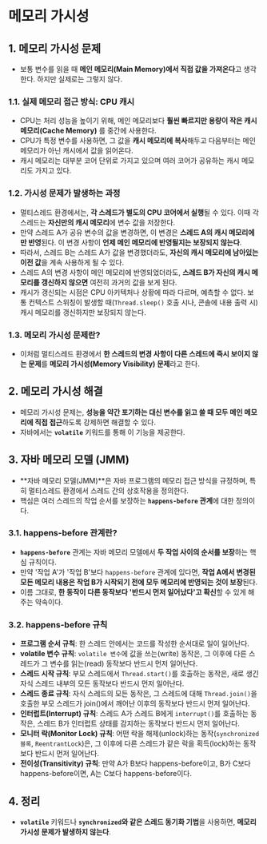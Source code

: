 # 메모리 가시성

## 1. 메모리 가시성 문제

- 보통 변수를 읽을 때 **메인 메모리(Main Memory)에서 직접 값을 가져온다**고 생각한다. 하지만 실제로는 그렇지 않다.

### 1.1. 실제 메모리 접근 방식: CPU 캐시

- CPU는 처리 성능을 높이기 위해, 메인 메모리보다 **훨씬 빠르지만 용량이 작은 캐시 메모리(Cache Memory)** 를 중간에 사용한다.
- CPU가 특정 변수를 사용하면, 그 값을 **캐시 메모리에 복사**해두고 다음부터는 메인 메모리가 아닌 캐시에서 값을 읽어온다.
- 캐시 메모리는 대부분 코어 단위로 가지고 있으며 여러 코어가 공유하는 캐시 메모리도 가지고 있다.

### 1.2. 가시성 문제가 발생하는 과정

- 멀티스레드 환경에서는, **각 스레드가 별도의 CPU 코어에서 실행**될 수 있다. 이때 각 스레드는 **자신만의 캐시 메모리**에 변수 값을 저장한다.
- 만약 스레드 A가 공유 변수의 값을 변경하면, 이 변경은 **스레드 A의 캐시 메모리에만 반영**된다. 이 변경 사항이 **언제 메인 메모리에 반영될지는 보장되지 않는다**.
- 따라서, 스레드 B는 스레드 A가 값을 변경했더라도, **자신의 캐시 메모리에 남아있는 이전 값**을 계속 사용하게 될 수 있다.
- 스레드 A의 변경 사항이 메인 메모리에 반영되었더라도, **스레드 B가 자신의 캐시 메모리를 갱신하지 않으면** 여전히 과거의 값을 보게 된다.
- 캐시가 갱신되는 시점은 CPU 아키텍처나 상황에 따라 다르며, 예측할 수 없다. 보통 컨텍스트 스위칭이 발생할 때(`Thread.sleep()` 호출 시나, 콘솔에 내용 출력 시) 캐시 메모리를 갱신하지만 보장되지 않는다.

### 1.3. 메모리 가시성 문제란?

- 이처럼 멀티스레드 환경에서 **한 스레드의 변경 사항이 다른 스레드에 즉시 보이지 않는 문제**를 **메모리 가시성(Memory Visibility) 문제**라고 한다.

## 2. 메모리 가시성 해결

- 메모리 가시성 문제는, **성능을 약간 포기하는 대신 변수를 읽고 쓸 때 모두 메인 메모리에 직접 접근**하도록 강제하면 해결할 수 있다.
- 자바에서는 **`volatile`** 키워드를 통해 이 기능을 제공한다.

## 3. 자바 메모리 모델 (JMM)

- **자바 메모리 모델(JMM)**은 자바 프로그램의 메모리 접근 방식을 규정하며, 특히 멀티스레드 환경에서 스레드 간의 상호작용을 정의한다.
- 핵심은 여러 스레드의 작업 순서를 보장하는 **`happens-before` 관계**에 대한 정의이다.

### 3.1. happens-before 관계란?

- **`happens-before`** 관계는 자바 메모리 모델에서 **두 작업 사이의 순서를 보장**하는 핵심 규칙이다.
- 만약 '작업 A'가 '작업 B'보다 `happens-before` 관계에 있다면, **작업 A에서 변경된 모든 메모리 내용은 작업 B가 시작되기 전에 모두 메모리에 반영되는 것이 보장**된다.
- 이름 그대로, **한 동작이 다른 동작보다 '반드시 먼저 일어났다'고 확신**할 수 있게 해주는 약속이다.

### 3.2. happens-before 규칙

- **프로그램 순서 규칙**: 한 스레드 안에서는 코드를 작성한 순서대로 일이 일어난다.
- **volatile 변수 규칙**: `volatile 변수`에 값을 쓰는(write) 동작은, 그 이후에 다른 스레드가 그 변수를 읽는(read) 동작보다 반드시 먼저 일어난다.
- **스레드 시작 규칙**: 부모 스레드에서 `Thread.start()`를 호출하는 동작은, 새로 생긴 자식 스레드 내부의 모든 동작보다 반드시 먼저 일어난다.
- **스레드 종료 규칙**: 자식 스레드의 모든 동작은, 그 스레드에 대해 `Thread.join()`을 호출한 부모 스레드가 join()에서 깨어난 이후의 동작보다 반드시 먼저 일어난다.
- **인터럽트(Interrupt) 규칙**: 스레드 A가 스레드 B에게 `interrupt()`를 호출하는 동작은, 스레드 B가 인터럽트 상태를 감지하는 동작보다 반드시 먼저 일어난다.
- **모니터 락(Monitor Lock) 규칙**: 어떤 락을 해제(unlock)하는 동작(`synchronized 블록`, `ReentrantLock`)은, 그 이후에 다른 스레드가 같은 락을 획득(lock)하는 동작보다 반드시 먼저 일어난다.
- **전이성(Transitivity) 규칙**: 만약 A가 B보다 happens-before이고, B가 C보다 happens-before이면, A는 C보다 happens-before이다.

## 4. 정리

- **`volatile`** 키워드나 **`synchronized`와 같은 스레드 동기화 기법**을 사용하면, **메모리 가시성 문제가 발생하지 않는다**.
